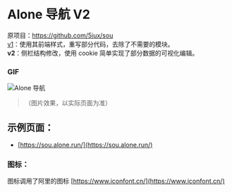 # Alone 导航 V2

原项目：https://github.com/5iux/sou  
[v1](https://github.com/yeetime/sou2/tree/v1)：使用其前端样式，重写部分代码，去除了不需要的模块。  
**v2**：侧栏结构修改，使用 cookie 简单实现了部分数据的可视化编辑。  

###  GIF

![Alone 导航](https://github.com/yeetime/sou2/blob/dev1/sou2-2.gif)
> （图片效果，以实际页面为准）

## 示例页面：

+ [https://sou.alone.run/](https://sou.alone.run/)

### 图标：
图标调用了阿里的图标 [https://www.iconfont.cn/](https://www.iconfont.cn/)
